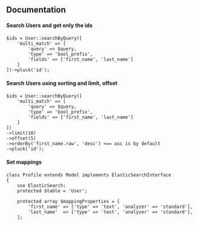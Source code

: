 
## Documentation

#### Search Users and get only the ids

````
$ids = User::searchByQuery([
    'multi_match' => [
        'query' => $query,
        'type' => 'bool_prefix',
        'fields' => ['first_name', 'last_name']
    ]
])->pluck('id');
````

#### Search Users using sorting and limit, offset
````
$ids = User::searchByQuery([
    'multi_match' => [
        'query' => $query,
        'type' => 'bool_prefix',
        'fields' => ['first_name', 'last_name']
    ]
])
->limit(10)
->offset(5)
->orderBy('first_name.raw', 'desc') <== asc is by default
->pluck('id');
````
#### Set mappings 
````
class Profile extends Model implements ElasticSearchInterface
{
    use ElasticSearch;
    protected $table = 'User';

    protected array $mappingProperties = [
        'first_name' => ['type' => 'text', 'analyzer' => 'standard'],
        'last_name'  => ['type' => 'text', 'analyzer' => 'standard'],
    ];
````
